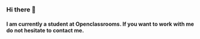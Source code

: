 ### Hi there 👋

#### I am currently a student at Openclassrooms. If you want to work with me do not hesitate to contact me.
